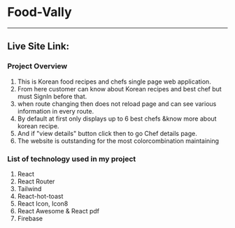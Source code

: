 # Food-Vally

---

## Live Site Link: []()

### Project Overview
1. This is Korean food recipes and chefs single page web application.
2. From here customer can know about Korean recipes and best chef but must SignIn before that.
3. when route changing then does not reload page and can see various information in every route.
4. By default at first only displays up to 6 best chefs &know more about korean recipe.
5. And if "view details" button click then to go Chef details page.
6. The website is outstanding for the most colorcombination maintaining 

### List of technology used in my project
1. React
2. React Router
3. Tailwind 
4. React-hot-toast
5. React Icon, Icon8
6. React Awesome & React pdf
7. Firebase